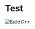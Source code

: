 # Test
[![Build C++](https://github.com/StevenThao21/Test/actions/workflows/actions.yml/badge.svg)](https://github.com/StevenThao21/Test/actions/workflows/actions.yml)